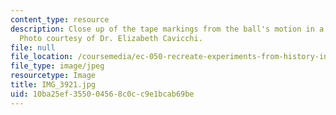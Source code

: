 ```yaml
---
content_type: resource
description: Close up of the tape markings from the ball's motion in a curved track.
  Photo courtesy of Dr. Elizabeth Cavicchi.
file: null
file_location: /coursemedia/ec-050-recreate-experiments-from-history-inform-the-future-from-the-past-galileo-january-iap-2010/10ba25ef355004568c0cc9e1bcab69be_IMG_3921.jpg
file_type: image/jpeg
resourcetype: Image
title: IMG_3921.jpg
uid: 10ba25ef-3550-0456-8c0c-c9e1bcab69be
---
```

